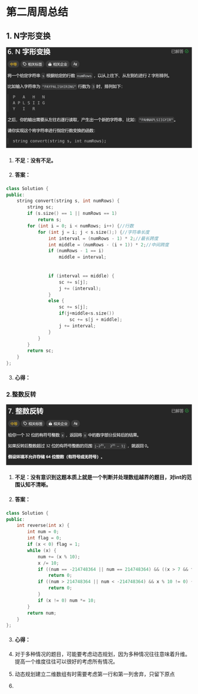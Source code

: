# 第二周周总结

## 1. N字形变换

![image-20231211002224690](%E7%AC%AC%E4%BA%8C%E5%91%A8%E6%80%BB%E7%BB%93.assets/image-20231211002224690.png)

1. #### 不足：没有不足。

2. #### 答案：

```c++
class Solution {
public:
    string convert(string s, int numRows) {
        string sc;
        if (s.size() == 1 || numRows == 1)
            return s;
        for (int i = 0; i < numRows; i++) {//行数
            for (int j = i; j < s.size();) {//字符串长度
                int interval = (numRows - 1) * 2;//最长跨度
                int middle = (numRows - (i + 1)) * 2;//中间跨度
                if (numRows - 1 == i)
                    middle = interval;
                
                
                if (interval == middle) {
                    sc += s[j];
                    j += (interval);
                }
                else {
                    sc += s[j];
                    if(j+middle<s.size())
                        sc += s[j + middle];
                    j += interval;
                }
            }
        }
        return sc;
    }
};
```

3. #### 心得：

### 2.整数反转

![image-20231211002400630](%E7%AC%AC%E4%BA%8C%E5%91%A8%E6%80%BB%E7%BB%93.assets/image-20231211002400630.png)

1. #### 不足：没有意识到这题本质上就是一个判断并处理数组越界的题目，对int的范围认知不清晰。

2. #### 答案：

```c++
class Solution {
public:
    int reverse(int x) {
        int num = 0;
        int flag = 0;
        if (x < 0) flag = 1;
        while (x) {
            num += (x % 10);
            x /= 10;
            if ((num == -214748364 || num == 214748364) && ((x > 7 && flag == 0) || (x < -8 && flag == 1)))
                return 0;
            if ((num > 214748364 || num < -214748364) && x % 10 != 0) {
                return 0;
            }
            if (x != 0) num *= 10;
        }
        return num;
    }
};
```

3. #### 心得：





1. 对于多种情况的题目，可能要考虑动态规划，因为多种情况往往意味着升维。提高一个维度往往可以很好的考虑所有情况。
2. 动态规划建立二维数组有时需要考虑第一行和第一列舍弃，只留下原点
3. 